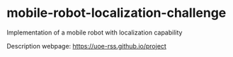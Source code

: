 # mobile-robot-localization-challenge
Implementation of a mobile robot with localization capability


Description webpage:
https://uoe-rss.github.io/project
